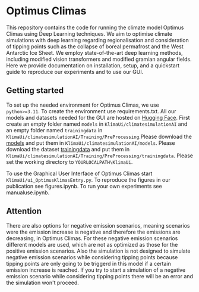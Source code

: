 # Optimus Climas
This repository contains the code for running the climate model Optimus Climas using Deep Learning techniques. We aim to optimise climate simulations with deep learning regarding regionalisation and consideration of tipping points such as the collapse of boreal permafrost and the West Antarctic Ice Sheet. We employ state-of-the-art deep learning methods, including modified vision transformers and modified gramian angular fields. Here we provide documentation on installation, setup, and a quickstart guide to reproduce our experiments and to use our GUI.
## Getting started
To set up the needed environment for Optimus Climas, we use ```python>=3.11```. To create the environment use requirements.txt.
All our models and datasets needed for the GUI are hosted on [Hugging Face](https://huggingface.co/collections/OptimusClimas/files-for-gui-678192abaf887f31d684639e). First create an empty folder named ```models``` in ```KlimaUi/climatesimulationAI``` and an empty folder named ```trainingdata``` in ```KlimaUi/climatesimulationAI/Training/PreProcessing```.Please download the [models](https://huggingface.co/OptimusClimas/models) and put them in ```KlimaUi/climatesimulationAI/models```. Please download the dataset [trainingdata](https://huggingface.co/datasets/OptimusClimas/trainingdata) and put them in ```KlimaUi/climatesimulationAI/Training/PreProcessing/trainingdata```. Please set the working directory to ```YOURLOCALPATH\KlimaUi```.

To use the Graphical User Interface of Optimus Climas start ```KlimaUi/ui_OptimusKlimasEntry.py```. 
To reproduce the figures in our publication see figures.ipynb.
To run your own experiments see manualuse.ipynb.

## Attention
There are also options for negative emission scenarios, meaning scenarios were the emission increase is negative and therefore the emissions are decreasing, in Optimus Climas. For these negative emission scenarios different models are used, which are not as optimized as those for the positive emission scenarios. Also the simulation is not designed to simulate negative emission scenarios while considering tipping points because tipping points are only going to be triggerd in this model if a certain emission increase is reached. If you try to start a simulation of a negative emission scenario while considering tipping points there will be an error and the simulation won't proceed.

